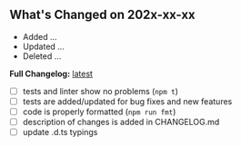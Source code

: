 <!--
Thank you for your pull request.
Check following steps to help us land your changes:
- Fill current date
- Create list with pull request changes / or describe purpose of pull request
- Change [ ] to [x] for completed items.
-->

## What's Changed on 202x-xx-xx

- Added ...
- Updated ...
- Deleted ...

<!-- **Full Changelog:** (vX.X.X...vX.X.X)[CHANGES] -->

**Full Changelog:** [latest][CHANGELOG]

[CHANGES]: https://github.com/astrohelm/isolation/compare/vX.X.X...vX.X.X
[CHANGELOG]: https://github.com/astrohelm/isolation/blob/main/CHANGELOG.md

- [ ] tests and linter show no problems (`npm t`)
- [ ] tests are added/updated for bug fixes and new features
- [ ] code is properly formatted (`npm run fmt`)
- [ ] description of changes is added in CHANGELOG.md
- [ ] update .d.ts typings
